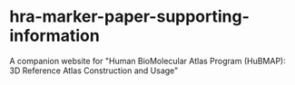 # hra-marker-paper-supporting-information
 A companion website for "Human BioMolecular Atlas Program (HuBMAP): 3D Reference Atlas Construction and Usage"
